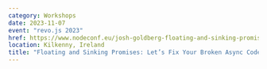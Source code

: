```yaml
---
category: Workshops
date: 2023-11-07
event: "revo.js 2023"
href: https://www.nodeconf.eu/josh-goldberg-floating-and-sinking-promises-lets-fix-your-broken-async-code
location: Kilkenny, Ireland
title: "Floating and Sinking Promises: Let’s Fix Your Broken Async Code"
---
```

